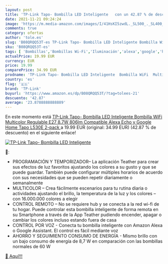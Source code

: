 ```yaml
---
layout: post
title: 'TP-Link Tapo- Bombilla LED Inteligente   con un 42.87 % de descuento'
date: 2021-11-21 09:24:24
image: 'https://m.media-amazon.com/images/I/41HsKI5zwdL._SL500_._SL400_.jpg'
comments: true
category: ofertas
author: 'tole.es'
slug: 'B08QRQQ53T-es TP-Link Tapo- Bombilla LED Inteligente Bombilla WiFi...'
sku: 'B08QRQQ53T-es'
tags: [ 'Bombillas','Bombillas Wi-Fi','Iluminación','alexa','google','home','tp-link', ]
actualPrice: 19.99 EUR
currency: EUR
price: 19.99
comparePrice: 34.99 EUR
prodname: 'TP-Link Tapo- Bombilla LED Inteligente  Bombilla WiFi  Multicolor  Regulable  E27  8.7W 806lm  Compatible Alexa  Echo y Google Home  Tapo L530E 2-pack '
country: 'es'
flag: '🇪🇸'
brand: 'TP-Link'
buyurl: 'https://www.amazon.es/dp/B08QRQQ53T/?tag=tolees-21'
descuento: '42.87'
average: '23.8788888888889'
---
```


En este momento está [TP-Link Tapo- Bombilla LED Inteligente  Bombilla WiFi  Multicolor  Regulable  E27  8.7W 806lm  Compatible Alexa  Echo y Google Home  Tapo L530E 2-pack ](https://www.amazon.es/dp/B08QRQQ53T/?tag=tolees-21) a 19.99 EUR (original: 34.99 EUR) (42.87 %  de descuento) en el siguiente enlace!

[![TP-Link Tapo- Bombilla LED Inteligente  ](https://m.media-amazon.com/images/I/41HsKI5zwdL._SL500_._SL400_.jpg)](https://www.amazon.es/dp/B08QRQQ53T/?tag=tolees-21)

🔎:

- PROGRAMACIÓN Y TEMPORIZADOR– La aplicación Teather para crear sus efectos de luz favoritos ajustando los colores a su gusto y que se puede guardar. También puede configurar múltiples horarios de acuerdo con sus necesidades que se pueden repetir diariamente o semanalmente
- MULTICOLOR – Crea fácilmente escenarios para tu rutina diaria o actividades ajustando el brillo, la temperatura de la luz y los colores – con 16.000.000 colores a elegir
- CONTROL REMOTO – No se requiere hub y se conecta a la red wi-fi de tu hogar. Puede controlar esta bombilla inteligente de forma remota en su Smartphone a través de la App Teather pudiendo encender, apagar o cambiar los colores incluso estando fuera de casa
- CONTROL POR VOZ - Conecta tu bombilla inteligente con Amazon Alexa o Google Assistant. El control es fácil mediante voz
- AHORRO Y SEGUIMIENTO CONSUMO DE ENERGÍA - Mismo brillo con un bajo consumo de energía de 8,7 W en comparación con las bombillas normales de 60 W

[🛒 Aquí!!!](https://www.amazon.es/dp/B08QRQQ53T/?tag=tolees-21)
